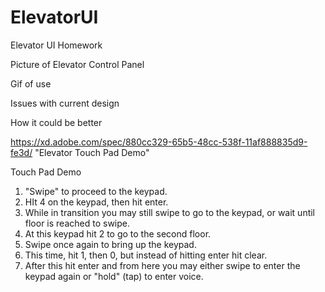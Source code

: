 # ElevatorUI
Elevator UI Homework

Picture of Elevator Control Panel


Gif of use


Issues with current design



How it could be better






https://xd.adobe.com/spec/880cc329-65b5-48cc-538f-11af888835d9-fe3d/ "Elevator Touch Pad Demo"

Touch Pad Demo
1. "Swipe" to proceed to the keypad.
2. HIt 4 on the keypad, then hit enter.
3. While in transition you may still swipe to go to the keypad, or wait until floor is reached to swipe.
4. At this keypad hit 2 to go to the second floor.
5. Swipe once again to bring up the keypad.
6. This time, hit 1, then 0, but instead of hitting enter hit clear.
7. After this hit enter and from here you may either swipe to enter the keypad again or "hold" (tap) to enter voice.

